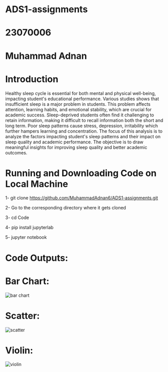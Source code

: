 # ADS1-assignments
# 23070006
# Muhammad Adnan

# Introduction
Healthy sleep cycle is essential for both mental and physical well-being, impacting student's educational performance. Various studies shows that insufficient sleep is a major problem in students. This problem affects attention, learning habits, and emotional stability, which are crucial for academic success. Sleep-deprived students often find it challenging to retain information, making it difficult to recall information both the short and long term. Poor sleep patterns cause stress, depression, irritability which further hampers learning and concentration. The focus of this analysis is to analyze the factors impacting student's sleep patterns and their impact on sleep quality and academic performance. The objective is to draw meaningful insights for improving sleep quality and better academic outcomes.

# Running and Downloading Code on Local Machine
1- git clone https://github.com/MuhammadAdnan6/ADS1-assignments.git

2- Go to the corresponding directory where it gets cloned

3- cd Code

4- pip install jupyterlab

5- jupyter notebook

# Code Outputs:
# Bar Chart:

![bar chart](https://github.com/user-attachments/assets/080a2091-cda3-4775-9aaa-391b6d6b9342)

# Scatter:
![scatter](https://github.com/user-attachments/assets/57a5fbc9-0ac2-42e3-9e98-a31a23bd39a4)

# Violin:
![violin](https://github.com/user-attachments/assets/09292afb-ff54-4075-a259-84de0af1e974)
